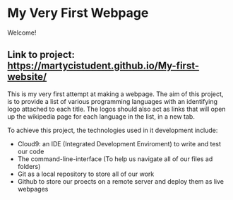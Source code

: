 # My Very First Webpage

Welcome!

## Link to project: https://martycistudent.github.io/My-first-website/

This is my very first attempt at making a webpage. 
The aim of this project, is to provide a list of various programming languages 
with an identifying logo attached to each title. The logos should also act as links
that will open up the wikipedia page for each language in the list, in a new tab.

To achieve this project, the technologies used in it development include:

- Cloud9: an IDE (Integrated Development Enviroment) to write and test our code
- The command-line-interface (To help us navigate all of our files ad folders)
- Git as a local repository to store all of our work
- Github to store our proects on a remote server and deploy them as live webpages
